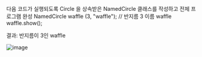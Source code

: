 
다음 코드가 실행되도록 Circle 을 상속받은  NamedCircle 클래스를 작성하고 전체 프로그램 완성
NamedCircle waffle (3, "waffle"); // 반지름 3 이름 waffle
waffle.show(); 

결과: 반지름이 3인 waffle

![image](https://github.com/user-attachments/assets/d029114d-9e17-4c42-ab50-95b93af5775d)
